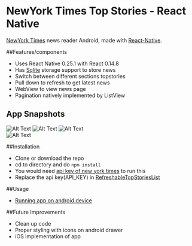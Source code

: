 # NewYork Times Top Stories - React Native

[NewYork Times](http://www.nytimes.com/) news reader Android, made with [React-Native](https://github.com/facebook/react-native).

##Features/components
- Uses React Native 0.25.1 with React 0.14.8
- Has [Sqlite](https://github.com/andpor/react-native-sqlite-storage/) storage support to store news
- Switch between different sections topstories
- Pull down to refresh to get latest news
- WebView to view news page
- Pagination natively implemented by ListView

## App Snapshots
![Alt Text](snapshots/home_screen.png "Home Screen")
![Alt Text](snapshots/news_view.png "News View")
![Alt Text](snapshots/drawer_or_sidemenu.png "Side Menu")	
![Alt Text](snapshots/technology_section_after_refresh.png "Technology News")

##Installation
- Clone or download the repo
- cd to directory and do ```npm install```
- You would need [api key of new york times](https://developer.nytimes.com/signup) to run this
- Replace the api key(API_KEY) in [RefreshableTopStoriesList](app/components/RefreshableTopStoriesList.js)

##Usage
- [Running app on android device](https://facebook.github.io/react-native/docs/running-on-device-android.html#content)

##Future Improvements
- Clean up code
- Proper styling with icons on android drawer
- iOS implementation of app
